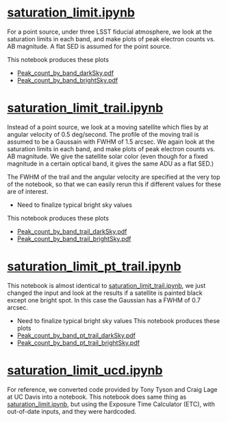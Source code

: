 # [saturation_limit.ipynb](saturation_limit.ipynb) #
For a point source, under three LSST fiducial atmosphere, we look at the saturation limits in each band, and make plots of peak electron counts vs. AB magnitude. A flat SED is assumed for the point source.

This notebook produces these plots
* [Peak_count_by_band_darkSky.pdf](./plots/Peak_count_by_band_darkSky.pdf)
* [Peak_count_by_band_brightSky.pdf](./plots/Peak_count_by_band_brightSky.pdf)

# [saturation_limit_trail.ipynb](saturation_limit_trail.ipynb) #
Instead of a point source, we look at a moving satellite which flies by at angular velocity of 0.5 deg/second. The profile of the moving trail is assumed to be a Gaussain with FWHM of 1.5 arcsec. We again look at the saturation limits in each band, and make plots of peak electron counts vs. AB magnitude. We give the satellite solar color (even though for a fixed magnitude in a certain optical band, it gives the same ADU as a flat SED.)

The FWHM of the trail and the angular velocity are specified at the very top of the notebook, so that we can easily rerun this if different values for these are of interest.

* Need to finalize typical bright sky values

This notebook produces these plots
* [Peak_count_by_band_trail_darkSky.pdf](./plots/Peak_count_by_band_trail_darkSky.pdf)
* [Peak_count_by_band_trail_brightSky.pdf](./plots/Peak_count_by_band_trail_brightSky.pdf)


# [saturation_limit_pt_trail.ipynb](saturation_limit_pt_trail.ipynb) #
This notebook is almost identical to [saturation_limit_trail.ipynb](saturation_limit_trail.ipynb), we just changed the input and look at the results if a satellite is painted black except one bright spot. In this case the Gaussian has a FWHM of 0.7 arcsec.

* Need to finalize typical bright sky values
This notebook produces these plots
* [Peak_count_by_band_pt_trail_darkSky.pdf](./plots/Peak_count_by_band_pt_trail_darkSky.pdf)
* [Peak_count_by_band_pt_trail_brightSky.pdf](./plots/Peak_count_by_band_pt_trail_brightSky.pdf)


# [saturation_limit_ucd.ipynb](saturation_limit_ucd.ipynb) #
For reference, we converted code provided by Tony Tyson and Craig Lage at UC Davis into a notebook. This notebook does same thing as [saturation_limit.ipynb](saturation_limit.ipynb), but using the Exposure Time Calculator (ETC), with out-of-date inputs, and they were hardcoded.
